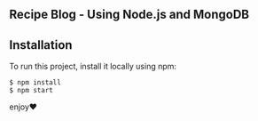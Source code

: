 ## Recipe Blog - Using Node.js and MongoDB
## Installation
To run this project, install it locally using npm:

```
$ npm install
$ npm start
```
enjoy♥️






